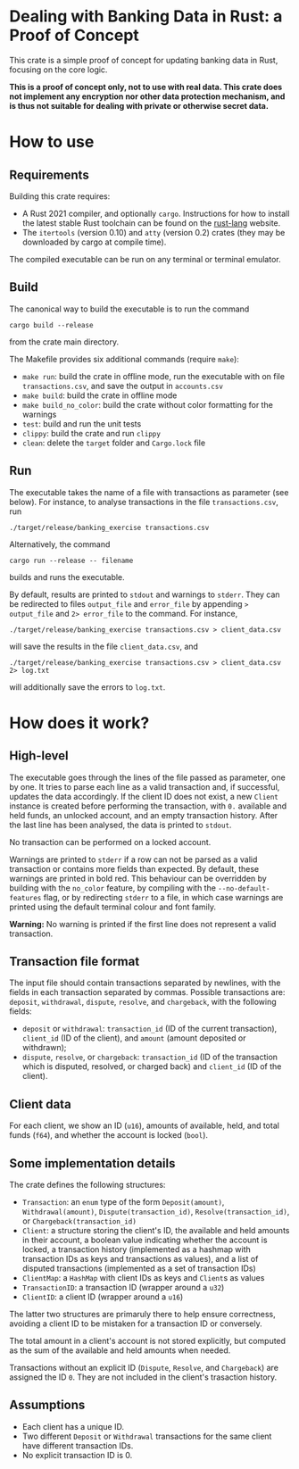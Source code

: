 # Dealing with Banking Data in Rust: a Proof of Concept

This crate is a simple proof of concept for updating banking data in Rust, focusing on the core logic. 

**This is a proof of concept only, not to use with real data. This crate does not implement any encryption nor other data protection mechanism, and is thus not suitable for dealing with private or otherwise secret data.** 

# How to use

## Requirements

Building this crate requires: 

* A Rust 2021 compiler, and optionally `cargo`. Instructions for how to install the latest stable Rust toolchain can be found on the [rust-lang](https://www.rust-lang.org/) website.
* The `itertools` (version 0.10) and `atty` (version 0.2) crates (they may be downloaded by cargo at compile time).

The compiled executable can be run on any terminal or terminal emulator.

## Build

The canonical way to build the executable is to run the command 

`cargo build --release`

from the crate main directory. 

The Makefile provides six additional commands (require `make`): 

* `make run`: build the crate in offline mode, run the executable with on file `transactions.csv`, and save the output in `accounts.csv`
* `make build`: build the crate in offline mode
* `make build_no_color`: build the crate without color formatting for the warnings
* `test`: build and run the unit tests
* `clippy`: build the crate and run `clippy`
* `clean`: delete the `target` folder and `Cargo.lock` file

## Run

The executable takes the name of a file with transactions as parameter (see below). For instance, to analyse transactions in the file `transactions.csv`, run 

`./target/release/banking_exercise transactions.csv`

Alternatively, the command

`cargo run --release -- filename`

builds and runs the executable. 

By default, results are printed to `stdout` and warnings to `stderr`. They can be redirected to files `output_file` and `error_file` by appending `> output_file` and `2> error_file` to the command. For instance, 

`./target/release/banking_exercise transactions.csv > client_data.csv`

will save the results in the file `client_data.csv`, and 

`./target/release/banking_exercise transactions.csv > client_data.csv 2> log.txt`

will additionally save the errors to `log.txt`. 

# How does it work? 

## High-level 

The executable goes through the lines of the file passed as parameter, one by one. It tries to parse each line as a valid transaction and, if successful, updates the data accordingly. If the client ID does not exist, a new `Client` instance is created before performing the transaction, with `0.` available and held funds, an unlocked account, and an empty transaction history. After the last line has been analysed, the data is printed to `stdout`.

No transaction can be performed on a locked account.

Warnings are printed to `stderr` if a row can not be parsed as a valid transaction or contains more fields than expected. By default, these warnings are printed in bold red. This behaviour can be overridden by building with the `no_color` feature, by compiling with the `--no-default-features` flag, or by redirecting `stderr` to a file, in which case warnings are printed using the default terminal colour and font family.

**Warning:** No warning is printed if the first line does not represent a valid transaction.

## Transaction file format

The input file should contain transactions separated by newlines, with the fields in each transaction separated by commas. Possible transactions are: `deposit`, `withdrawal`, `dispute`, `resolve`, and `chargeback`, with the following fields: 

* `deposit` or `withdrawal`: `transaction_id` (ID of the current transaction), `client_id` (ID of the client), and `amount` (amount deposited or withdrawn); 
* `dispute`, `resolve`, or `chargeback`: `transaction_id` (ID of the transaction which is disputed, resolved, or charged back) and `client_id` (ID of the client). 

## Client data

For each client, we show an ID (`u16`), amounts of available, held, and total funds (`f64`), and whether the account is locked (`bool`).

## Some implementation details

The crate defines the following structures: 

* `Transaction`: an `enum` type of the form `Deposit(amount)`, `Withdrawal(amount)`, `Dispute(transaction_id)`, `Resolve(transaction_id)`, or `Chargeback(transaction_id)`
* `Client`: a structure storing the client's ID, the available and held amounts in their account, a boolean value indicating whether the account is locked, a transaction history (implemented as a hashmap with transaction IDs as keys and transactions as values), and a list of disputed transactions (implemented as a set of transaction IDs)
* `ClientMap`: a `HashMap` with client IDs as keys and `Client`s as values
* `TransactionID`: a transaction ID (wrapper around a `u32`)
* `ClientID`: a client ID (wrapper around a `u16`)

The latter two structures are primaruly there to help ensure correctness, avoiding a client ID to be mistaken for a transaction ID or conversely.

The total amount in a client's account is not stored explicitly, but computed as the sum of the available and held amounts when needed.

Transactions without an explicit ID (`Dispute`, `Resolve`, and `Chargeback`) are assigned the ID `0`. They are not included in the client's trasaction history. 

## Assumptions

* Each client has a unique ID. 
* Two different `Deposit` or `Withdrawal` transactions for the same client have different transaction IDs.
* No explicit transaction ID is 0. 
